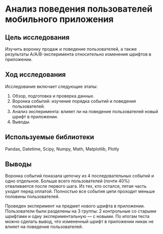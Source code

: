 # Анализ поведения пользователей мобильного приложения

## Цель исследования

Изучить воронку продаж и поведение пользователей, а также результаты A/A/B-эксперимента относительно изменения шрифтов в приложении.

## Ход исследования

Исследование включает следующие этапы:

1. Обзор, подготовка и проверка данных.
2. Воронка событий: изучение порядка событий и поведения пользователей.
3. Анализ эксперимента: влияет ли на поведение пользователей новый шрифт в приложении.
4. Выводы.

## Используемые библиотеки

Pandas, Datetime, Scipy, Numpy, Math, Matplotlib, Plotly

## Выводы

Воронка событий показала цепочку из 4 последовательных событий и одно отдельное. Больше всего пользователей (почти 40%) отваливается после первого шага. Из тех, кто остался, пятая часть уходит перед оплатой. Полностью все события цепи проходит меньше половины пользователей.

Проведен эксперимент на предмет нового шрифта в приложении. Пользователи были разделены на 3 группы: 2 контрольные со старыми шрифтами и одну экспериментальную — с новыми. По итогам теста можно сделать вывод, что измененный шрифт в приложении никак не влияет на поведение пользователей.
